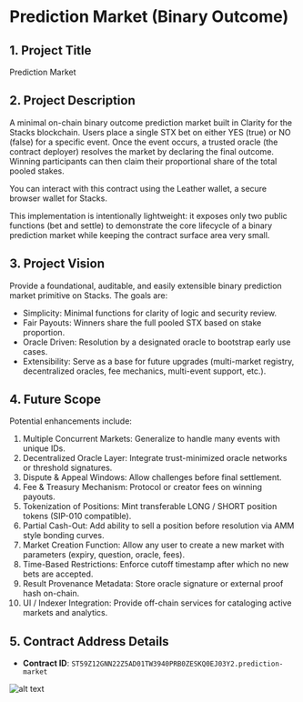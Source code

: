 # Prediction Market (Binary Outcome)

## 1. Project Title
Prediction Market

## 2. Project Description

A minimal on-chain binary outcome prediction market built in Clarity for the Stacks blockchain. Users place a single STX bet on either YES (true) or NO (false) for a specific event. Once the event occurs, a trusted oracle (the contract deployer) resolves the market by declaring the final outcome. Winning participants can then claim their proportional share of the total pooled stakes.

You can interact with this contract using the Leather wallet, a secure browser wallet for Stacks.

This implementation is intentionally lightweight: it exposes only two public functions (bet and settle) to demonstrate the core lifecycle of a binary prediction market while keeping the contract surface area very small.

## 3. Project Vision
Provide a foundational, auditable, and easily extensible binary prediction market primitive on Stacks. The goals are:
- Simplicity: Minimal functions for clarity of logic and security review.
- Fair Payouts: Winners share the full pooled STX based on stake proportion.
- Oracle Driven: Resolution by a designated oracle to bootstrap early use cases.
- Extensibility: Serve as a base for future upgrades (multi-market registry, decentralized oracles, fee mechanics, multi-event support, etc.).

## 4. Future Scope
Potential enhancements include:
1. Multiple Concurrent Markets: Generalize to handle many events with unique IDs.
2. Decentralized Oracle Layer: Integrate trust-minimized oracle networks or threshold signatures.
3. Dispute & Appeal Windows: Allow challenges before final settlement.
4. Fee & Treasury Mechanism: Protocol or creator fees on winning payouts.
5. Tokenization of Positions: Mint transferable LONG / SHORT position tokens (SIP-010 compatible).
6. Partial Cash-Out: Add ability to sell a position before resolution via AMM style bonding curves.
7. Market Creation Function: Allow any user to create a new market with parameters (expiry, question, oracle, fees).
8. Time-Based Restrictions: Enforce cutoff timestamp after which no new bets are accepted.
9. Result Provenance Metadata: Store oracle signature or external proof hash on-chain.
10. UI / Indexer Integration: Provide off-chain services for cataloging active markets and analytics.

## 5. Contract Address Details
- **Contract ID**: `ST59Z12GNN22Z5AD01TW3940PRB0ZESKQ0EJ03Y2.prediction-market`

![alt text](image.png)